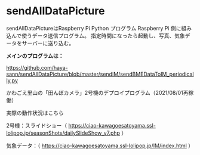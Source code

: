 # sendAllDataPicture
sendAllDataPictureはRaspberry Pi Python プログラム
Raspberry Pi 側に組み込んで使うデータ送信プログラム。
指定時間になったら起動し、写真、気象データをサーバーに送り込む。

**メインのプログラムは：**

https://github.com/haya-sann/sendAllDataPicture/blob/master/sendIM/sendBMEDataToIM_periodically.py


かわごえ里山の「田んぼカメラ」2号機のデプロイプログラム（2021/08/01再稼働）


実際の動作状況はこちら

2号機：スライドショー（
https://ciao-kawagoesatoyama.ssl-lolipop.jp/seasonShots/dailySlideShow_v7.php
）

気象データ：（
https://ciao-kawagoesatoyama.ssl-lolipop.jp/IM/index.html
）
